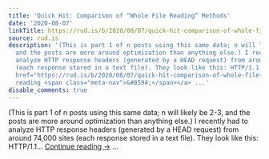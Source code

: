 ```yaml
---
title: 'Quick Hit: Comparison of “Whole File Reading” Methods'
date: '2020-08-07'
linkTitle: https://rud.is/b/2020/08/07/quick-hit-comparison-of-whole-file-reading-methods/
source: rud.is
description: '(This is part 1 of n posts using this same data; n will likely be 2-3,
  and the posts are more around optimization than anything else.) I recently had to
  analyze HTTP response headers (generated by a HEAD request) from around 74,000 sites
  (each response stored in a text file). They look like this: HTTP/1.1... <a class="more-link"
  href="https://rud.is/b/2020/08/07/quick-hit-comparison-of-whole-file-reading-methods/">Continue
  reading <span class="meta-nav">&#8594;</span></a> ...'
disable_comments: true
---
```

(This is part 1 of n posts using this same data; n will likely be 2-3, and the posts are more around optimization than anything else.) I recently had to analyze HTTP response headers (generated by a HEAD request) from around 74,000 sites (each response stored in a text file). They look like this: HTTP/1.1... <a class="more-link" href="https://rud.is/b/2020/08/07/quick-hit-comparison-of-whole-file-reading-methods/">Continue reading <span class="meta-nav">&#8594;</span></a> ...